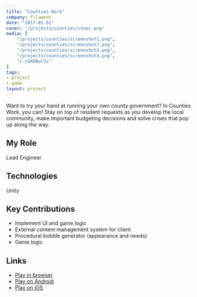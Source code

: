 ```yaml
---
title: "Counties Work"
company: filament
date: "2017-01-01"
cover: "/projects/counties/cover.png"
media: [
    "/projects/counties/screenshot1.png",
    "/projects/counties/screenshot2.png",
    "/projects/counties/screenshot3.png",
    "/projects/counties/screenshot4.png",
    "x-cGKONvCSs"
]
tags:
- project
- game
layout: project
---
```


Want to try your hand at running your own county government? In Counties Work, you can! Stay on top of resident requests as you develop the local community, make important budgeting decisions and solve crises that pop up along the way. 

## My Role
Lead Engineer

## Technologies
Unity

## Key Contributions
* Implement UI and game logic
* External content management system for client
* Procedural bobble generator (appearance and needs)
* Game logic

## Links
* [Play in browser](https://www.icivics.org/games/counties-work)
* [Play on Android](https://play.google.com/store/apps/details?id=com.filament.icivics.counties&hl=en)
* [Play on iOS](https://itunes.apple.com/us/app/counties-work/id1219506986?mt=8)
